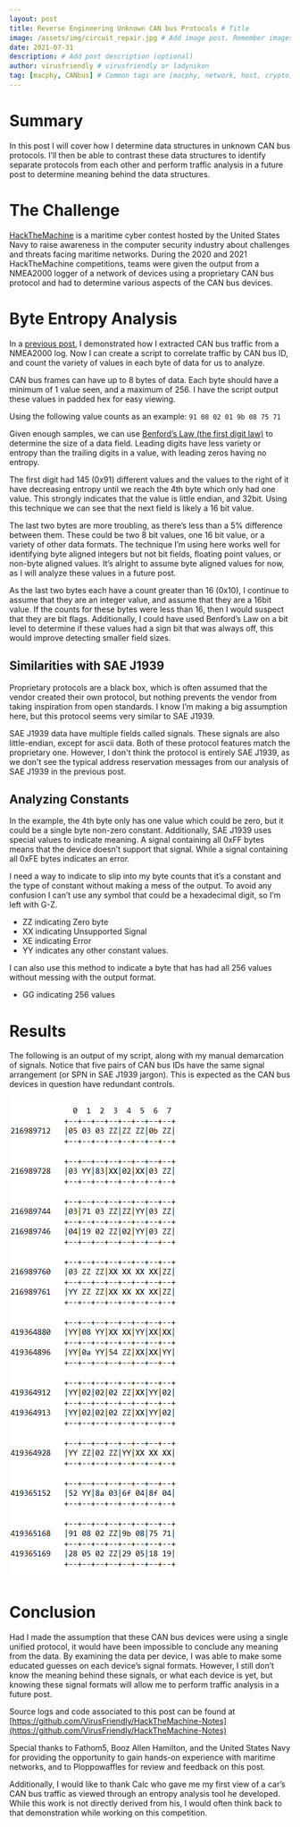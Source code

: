 ```yaml
---
layout: post
title: Reverse Engineering Unknown CAN bus Protocols # Title
image: /assets/img/circuit_repair.jpg # Add image post. Remember images are in the /assets/img/ directory (optional, but encouraged)
date: 2021-07-31
description: # Add post description (optional)
author: virusfriendly # virusfriendly or ladynikon
tag: [macphy, CANbus] # Common tags are [macphy, network, host, crypto]
---
```


# Summary
In this post I will cover how I determine data structures in unknown CAN bus protocols. I’ll then be able to contrast these data structures to identify separate protocols from each other and perform traffic analysis in a future post to determine meaning behind the data structures.

# The Challenge
[HackTheMachine](https://hackthemachine.ai) is a maritime cyber contest hosted by the United States Navy to raise awareness in the computer security industry about challenges and threats facing maritime networks. During the 2020 and 2021 HackTheMachine competitions, teams were given the output from a NMEA2000 logger of a network of devices using a proprietary CAN bus protocol and had to determine various aspects of the CAN bus devices.

# Byte Entropy Analysis
In a [previous post](http://deadpacketsociety.net/Rebuilding-CANbus-traffic-from-NMEA2000-logs/), I demonstrated how I extracted CAN bus traffic from a NMEA2000 log. Now I can create a script to correlate traffic by CAN bus ID, and count the variety of values in each byte of data for us to analyze.

CAN bus frames can have up to 8 bytes of data. Each byte should have a minimum of 1 value seen, and a maximum of 256. I have the script output these values in padded hex for easy viewing.

Using the following value counts as an example:
`91 08 02 01 9b 08 75 71`

Given enough samples, we can use [Benford’s Law (the first digit law)](https://youtu.be/XXjlR2OK1kM) to determine the size of a data field. Leading digits have less variety or entropy than the trailing digits in a value, with leading zeros having no entropy.

The first digit had 145 (0x91) different values and the values to the right of it have decreasing entropy until we reach the 4th byte which only had one value. This strongly indicates that the value is little endian, and 32bit. Using this technique we can see that the next field is likely a 16 bit value.

The last two bytes are more troubling, as there’s less than a 5% difference between them. These could be two 8 bit values, one 16 bit value, or a variety of other data formats. The technique I’m using here works well for identifying byte aligned integers but not bit fields, floating point values, or non-byte aligned values. It’s alright to assume byte aligned values for now, as I will analyze these values in a future post.

As the last two bytes each have a count greater than 16 (0x10), I continue to assume that they are an integer value, and assume that they are a 16bit value. If the counts for these bytes were less than 16, then I would suspect that they are bit flags. Additionally, I could have used Benford’s Law on a bit level to determine if these values had a sign bit that was always off, this would improve detecting smaller field sizes.

## Similarities with SAE J1939
Proprietary protocols are a black box, which is often assumed that the vendor created their own protocol, but nothing prevents the vendor from taking inspiration from open standards. I know I’m making a big assumption here, but this protocol seems very similar to SAE J1939.

SAE J1939 data have multiple fields called signals. These signals are also little-endian, except for ascii data. Both of these protocol features match the proprietary one. However, I don't think the protocol is entirely SAE J1939, as we don't see the typical address reservation messages from our analysis of SAE J1939 in the previous post.

## Analyzing Constants
In the example, the 4th byte only has one value which could be zero, but it could be a single byte non-zero constant. Additionally, SAE J1939 uses special values to indicate meaning. A signal containing all 0xFF bytes means that the device doesn’t support that signal. While a signal containing all 0xFE bytes indicates an error.

I need a way to indicate to slip into my byte counts that it’s a constant and the type of constant without making a mess of the output. To avoid any confusion I can’t use any symbol that could be a hexadecimal digit, so I’m left with G-Z.

* ZZ indicating Zero byte
* XX indicating Unsupported Signal
* XE indicating Error
* YY indicates any other constant values.

I can also use this method to indicate a byte that has had all 256 values without messing with the output format.

* GG indicating 256 values

# Results
The following is an output of my script, along with my manual demarcation of signals. Notice that five pairs of CAN bus IDs have the same signal arrangement (or SPN in SAE J1939 jargon). This is expected as the CAN bus devices in question have redundant controls.

![Protocol field output](/assets/img/htm-can-protocols.png)

# Conclusion
Had I made the assumption that these CAN bus devices were using a single unified protocol, it would have been impossible to conclude any meaning from the data. By examining the data per device, I was able to make some educated guesses on each device’s signal formats. However, I still don’t know the meaning behind these signals, or what each device is yet, but knowing these signal formats will allow me to perform traffic analysis in a future post.

Source logs and code associated to this post can be found at [https://github.com/VirusFriendly/HackTheMachine-Notes](https://github.com/VirusFriendly/HackTheMachine-Notes)

Special thanks to Fathom5, Booz Allen Hamilton, and the United States Navy for providing the opportunity to gain hands-on experience with maritime networks, and to Ploppowaffles for review and feedback on this post.

Additionally, I would like to thank Calc who gave me my first view of a car’s CAN bus traffic as viewed through an entropy analysis tool he developed. While this work is not directly derived from his, I would often think back to that demonstration while working on this competition.

